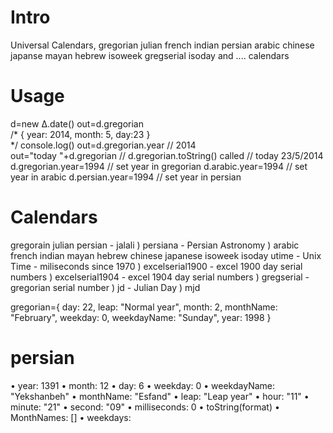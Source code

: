 Intro
====
Universal Calendars, gregorian julian french indian persian arabic chinese japanse mayan hebrew isoweek gregserial isoday and .... calendars

Usage
====
d=new Δ.date()
out=d.gregorian			
/* 
	{
		year: 2014, 
		month: 5,
		day:23
	}	
*/
console.log()
out=d.gregorian.year
//	2014	
out="today "+d.gregorian  // d.gregorian.toString() called
//	today 23/5/2014 	
d.gregorian.year=1994	  	// set year in gregorian
d.arabic.year=1994	  		// set year in arabic
d.persian.year=1994	  		// set year in persian

Calendars
====
gregorain
julian
persian           - jalali )
persiana          - Persian Astronomy )
arabic
french
indian
mayan
hebrew
chinese
japanese
isoweek
isoday
utime             - Unix Time - miliseconds since 1970 )
excelserial1900   - excel 1900 day serial numbers )
excelserial1904   - excel 1904 day serial numbers )
gregserial        - gregorian serial number )
jd                - Julian Day )
mjd

gregorian={
	day: 22,
	leap: "Normal year",
	month: 2,
	monthName: "February",
	weekday: 0,
	weekdayName: "Sunday",
	year: 1998
}

persian
====
•	year: 1391
•	month: 12
•	day: 6
•	weekday: 0
•	weekdayName: "Yekshanbeh"
•	monthName: "Esfand"
•	leap: "Leap year"
•	hour: "11"
•	minute: "21"
•	second: "09"
•	milliseconds: 0
•	toString(format)
•	MonthNames: [] 
•	weekdays: 


